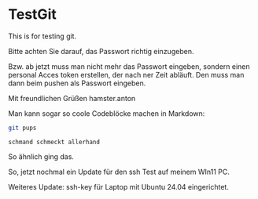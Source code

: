 # TestGit
This is for testing git.

Bitte achten Sie darauf, das Passwort richtig einzugeben.

Bzw. ab jetzt muss man nicht mehr das Passwort eingeben, sondern einen personal Acces token erstellen, der nach ner Zeit abläuft. Den muss man dann beim pushen als Passwort eingeben.

Mit freundlichen Grüßen
hamster.anton

Man kann sogar so coole Codeblöcke machen in Markdown:

```sh
git pups
```

```schmand schmeckt allerhand```

So ähnlich ging das.

So, jetzt nochmal ein Update für den ssh Test auf meinem WIn11 PC.

Weiteres Update: ssh-key für Laptop mit Ubuntu 24.04 eingerichtet.
